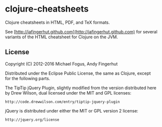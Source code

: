 # clojure-cheatsheets

Clojure cheatsheets in HTML, PDF, and TeX formats.

See [http://jafingerhut.github.com](http://jafingerhut.github.com) for
several variants of the HTML cheatsheet for Clojure on the JVM.

## License

Copyright (C) 2012-2016 Michael Fogus, Andy Fingerhut

Distributed under the Eclipse Public License, the same as Clojure,
except for the following parts.

The TipTip jQuery Plugin, slightly modified from the version
distributed here by Drew Wilson, dual licensed under the MIT and GPL
licenses:

    http://code.drewwilson.com/entry/tiptip-jquery-plugin

jQuery is distributed under either the MIT or GPL version 2 license:

    http://jquery.org/license
